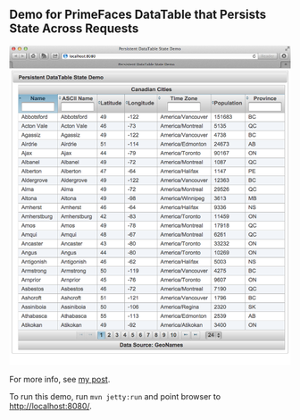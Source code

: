 ## Demo for PrimeFaces DataTable that Persists State Across Requests

![Screenshot](https://github.com/vvasabi/com.bc.datatable/blob/master/screenshot.png?raw=true)

For more info, see [my post](http://www.bradchen.com/2012/05/persist-primefaces-datatable-state-across-refresh).

To run this demo, run ``mvn jetty:run`` and point browser to [http://localhost:8080/](http://localhost:8080/).

